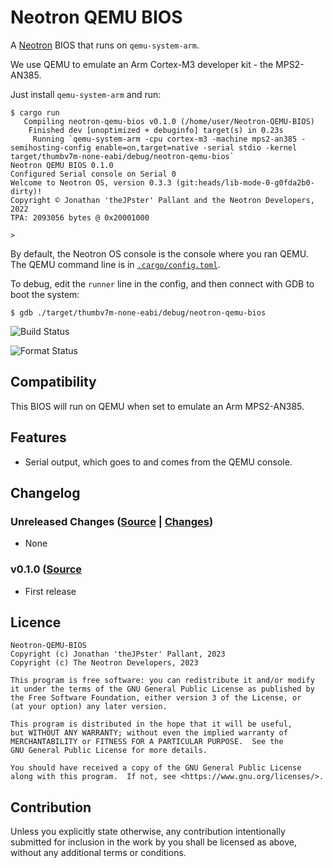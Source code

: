 # Neotron QEMU BIOS

A [Neotron](https://github.com/neotron-compute) BIOS that runs on `qemu-system-arm`.

We use QEMU to emulate an Arm Cortex-M3 developer kit - the MPS2-AN385.

Just install `qemu-system-arm` and run:

```console
$ cargo run
   Compiling neotron-qemu-bios v0.1.0 (/home/user/Neotron-QEMU-BIOS)
    Finished dev [unoptimized + debuginfo] target(s) in 0.23s
     Running `qemu-system-arm -cpu cortex-m3 -machine mps2-an385 -semihosting-config enable=on,target=native -serial stdio -kernel target/thumbv7m-none-eabi/debug/neotron-qemu-bios`
Neotron QEMU BIOS 0.1.0
Configured Serial console on Serial 0
Welcome to Neotron OS, version 0.3.3 (git:heads/lib-mode-0-g0fda2b0-dirty)!
Copyright © Jonathan 'theJPster' Pallant and the Neotron Developers, 2022
TPA: 2093056 bytes @ 0x20001000

> 
```

By default, the Neotron OS console is the console where you ran QEMU. The QEMU command line is in [`.cargo/config.toml`](.cargo/config.toml).

To debug, edit the `runner` line in the config, and then connect with GDB to boot the system:

```console
$ gdb ./target/thumbv7m-none-eabi/debug/neotron-qemu-bios
```

![Build Status](https://github.com/thejpster/neotron-qemu-bios/workflows/Build/badge.svg "Github Action Build Status")

![Format Status](https://github.com/thejpster/neotron-qemu-bios/workflows/Format/badge.svg "Github Action Format Check Status")

## Compatibility

This BIOS will run on QEMU when set to emulate an Arm MPS2-AN385.

## Features

* Serial output, which goes to and comes from the QEMU console.

## Changelog

### Unreleased Changes ([Source](https://github.com/thejpster/neotron-qemu-bios/tree/main) | [Changes](https://github.com/thejpster/neotron-qemu-bios/compare/v0.1.0..main))

* None

### v0.1.0 ([Source](https://github.com/thejpster/neotron-qemu-bios/tree/v0.1.0)

* First release

## Licence

	Neotron-QEMU-BIOS
    Copyright (c) Jonathan 'theJPster' Pallant, 2023
    Copyright (c) The Neotron Developers, 2023

	This program is free software: you can redistribute it and/or modify
    it under the terms of the GNU General Public License as published by
    the Free Software Foundation, either version 3 of the License, or
    (at your option) any later version.

    This program is distributed in the hope that it will be useful,
    but WITHOUT ANY WARRANTY; without even the implied warranty of
    MERCHANTABILITY or FITNESS FOR A PARTICULAR PURPOSE.  See the
    GNU General Public License for more details.

    You should have received a copy of the GNU General Public License
    along with this program.  If not, see <https://www.gnu.org/licenses/>.

## Contribution

Unless you explicitly state otherwise, any contribution intentionally
submitted for inclusion in the work by you shall be licensed as above, without
any additional terms or conditions.
